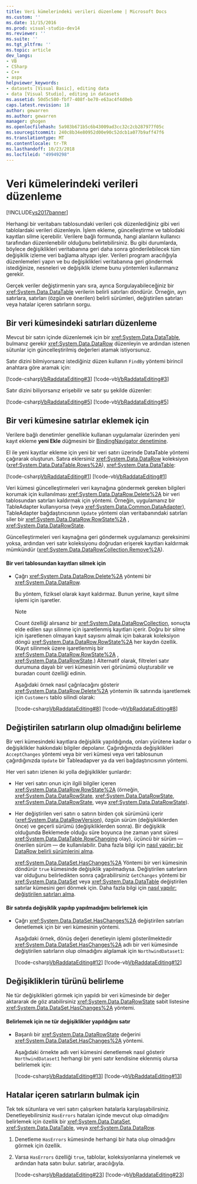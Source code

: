 ```yaml
---
title: Veri kümelerindeki verileri düzenleme | Microsoft Docs
ms.custom: ''
ms.date: 11/15/2016
ms.prod: visual-studio-dev14
ms.reviewer: ''
ms.suite: ''
ms.tgt_pltfrm: ''
ms.topic: article
dev_langs:
- VB
- CSharp
- C++
- aspx
helpviewer_keywords:
- datasets [Visual Basic], editing data
- data [Visual Studio], editing in datasets
ms.assetid: 50d5c580-fbf7-408f-be70-e63ac4f4d0eb
caps.latest.revision: 18
author: gewarren
ms.author: gewarren
manager: ghogen
ms.openlocfilehash: 5a983b671b5c6b43009ad3cc32c2cb287977f05c
ms.sourcegitcommit: 240c8b34e80952d00e90c52dcb1a077b9aff47f6
ms.translationtype: MT
ms.contentlocale: tr-TR
ms.lasthandoff: 10/23/2018
ms.locfileid: "49949298"
---
```

# <a name="edit-data-in-datasets"></a>Veri kümelerindeki verileri düzenleme
[!INCLUDE[vs2017banner](../includes/vs2017banner.md)]

  
Herhangi bir veritabanı tablosundaki verileri çok düzenlediğiniz gibi veri tablolardaki verileri düzenleyin. İşlem ekleme, güncelleştirme ve tablodaki kayıtları silme içerebilir. Verilere bağlı formunda, hangi alanların kullanıcı tarafından düzenlenebilir olduğunu belirtebilirsiniz. Bu gibi durumlarda, böylece değişiklikleri veritabanına geri daha sonra gönderilebilecek tüm değişiklik izleme veri bağlama altyapı işler. Verileri program aracılığıyla düzenlemeleri yapın ve bu değişiklikleri veritabanına geri göndermek istediğinize, nesneleri ve değişiklik izleme bunu yöntemleri kullanmanız gerekir.  
  
 Gerçek veriler değiştirmenin yanı sıra, ayrıca Sorgulayabileceğiniz bir <xref:System.Data.DataTable> verilerin belirli satırları döndürür. Örneğin, ayrı satırlara, satırları (özgün ve önerilen) belirli sürümleri, değiştirilen satırları veya hatalar içeren satırların sorgu.  
  
## <a name="to-edit-rows-in-a-dataset"></a>Bir veri kümesindeki satırları düzenleme  
 Mevcut bir satırı içinde düzenlemek için bir <xref:System.Data.DataTable>, bulmanız gerekir <xref:System.Data.DataRow> düzenleyin ve ardından istenen sütunlar için güncelleştirilmiş değerleri atamak istiyorsunuz.  
  
 Satır dizini bilmiyorsanız istediğiniz düzen kullanın `FindBy` yöntemi birincil anahtara göre aramak için:  
  
 [!code-csharp[VbRaddataEditing#3](../snippets/csharp/VS_Snippets_VBCSharp/VbRaddataEditing/CS/Form1.cs#3)]
 [!code-vb[VbRaddataEditing#3](../snippets/visualbasic/VS_Snippets_VBCSharp/VbRaddataEditing/VB/Form1.vb#3)]  
  
 Satır dizini biliyorsanız erişebilir ve satır şu şekilde düzenler:  
  
 [!code-csharp[VbRaddataEditing#5](../snippets/csharp/VS_Snippets_VBCSharp/VbRaddataEditing/CS/Form1.cs#5)]
 [!code-vb[VbRaddataEditing#5](../snippets/visualbasic/VS_Snippets_VBCSharp/VbRaddataEditing/VB/Form1.vb#5)]  
  
## <a name="to-insert-new-rows-into-a-dataset"></a>Bir veri kümesine satırlar eklemek için  
 Verilere bağlı denetimler genellikle kullanan uygulamalar üzerinden yeni kayıt ekleme **yeni Ekle** düğmesini bir [BindingNavigator denetimine](http://msdn.microsoft.com/library/18c1e2a5-9834-40d3-9b2e-2b545e4e769e).  
  
 El ile yeni kayıtlar ekleme için yeni bir veri satırı üzerinde DataTable yöntemi çağırarak oluşturun. Satıra eklersiniz <xref:System.Data.DataRow> koleksiyon (<xref:System.Data.DataTable.Rows%2A>), <xref:System.Data.DataTable>:  
  
 [!code-csharp[VbRaddataEditing#1](../snippets/csharp/VS_Snippets_VBCSharp/VbRaddataEditing/CS/Form1.cs#1)]
 [!code-vb[VbRaddataEditing#1](../snippets/visualbasic/VS_Snippets_VBCSharp/VbRaddataEditing/VB/Form1.vb#1)]  
  
 Veri kümesi güncelleştirmeleri veri kaynağına göndermek gereken bilgileri korumak için kullanılması <xref:System.Data.DataRow.Delete%2A> bir veri tablosundan satırları kaldırmak için yöntemi. Örneğin, uygulamanız bir TableAdapter kullanıyorsa (veya <xref:System.Data.Common.DataAdapter>), TableAdapter bağdaştırıcısının `Update` yöntemi olan veritabanındaki satırları siler bir <xref:System.Data.DataRow.RowState%2A> , <xref:System.Data.DataRowState>.  
  
 Güncelleştirmeleri veri kaynağına geri göndermek uygulamanızı gereksinimi yoksa, ardından veri satır koleksiyonu doğrudan erişerek kayıtları kaldırmak mümkündür (<xref:System.Data.DataRowCollection.Remove%2A>).  
  
#### <a name="to-delete-records-from-a-data-table"></a>Bir veri tablosundan kayıtları silmek için  
  
-   Çağrı <xref:System.Data.DataRow.Delete%2A> yöntemi bir <xref:System.Data.DataRow>.  
  
     Bu yöntem, fiziksel olarak kayıt kaldırmaz. Bunun yerine, kayıt silme işlemi için işaretler.  
  
    > [!NOTE]
    >  Count özelliği alırsanız bir <xref:System.Data.DataRowCollection>, sonuçta elde edilen sayı silinme için işaretlenmiş kayıtları içerir. Doğru bir silme için işaretlenen olmayan kayıt sayısını almak için bakarak koleksiyon döngü <xref:System.Data.DataRow.RowState%2A> her kaydın özellik. (Kayıt silinmek üzere işaretlenmiş bir <xref:System.Data.DataRow.RowState%2A> , <xref:System.Data.DataRowState>.) Alternatif olarak, filtreleri satır durumuna dayalı bir veri kümesinin veri görünümü oluşturabilir ve buradan count özelliği edinin.  
  
     Aşağıdaki örnek nasıl çağrılacağını gösterir <xref:System.Data.DataRow.Delete%2A> yöntemin ilk satırında işaretlemek için `Customers` tablo silindi olarak:  
  
     [!code-csharp[VbRaddataEditing#8](../snippets/csharp/VS_Snippets_VBCSharp/VbRaddataEditing/CS/Form1.cs#8)]
     [!code-vb[VbRaddataEditing#8](../snippets/visualbasic/VS_Snippets_VBCSharp/VbRaddataEditing/VB/Form1.vb#8)]  
  
## <a name="determine-if-there-are-changed-rows"></a>Değiştirilen satırların olup olmadığını belirleme  
 Bir veri kümesindeki kayıtlara değişiklik yapıldığında, onları yürütene kadar o değişiklikler hakkındaki bilgiler depolanır. Çağırdığınızda değişiklikleri `AcceptChanges` yöntemi veya bir veri kümesi veya veri tablosunun çağırdığınızda `Update` bir Tableadapver ya da veri bağdaştırıcısının yöntemi.  
  
 Her veri satırı izlenen iki yolla değişiklikler şunlardır:  
  
- Her veri satırı onun için ilgili bilgiler içeren <xref:System.Data.DataRow.RowState%2A> (örneğin, <xref:System.Data.DataRowState>, <xref:System.Data.DataRowState>, <xref:System.Data.DataRowState>, veya <xref:System.Data.DataRowState>).  
  
- Her değiştirilen veri satırı o satırın birden çok sürümünü içerir (<xref:System.Data.DataRowVersion>), özgün sürüm (değişikliklerden önce) ve geçerli sürümü (değişikliklerden sonra). Bir değişiklik olduğunda Beklemede olduğu süre boyunca (ne zaman yanıt süresi <xref:System.Data.DataTable.RowChanging> olay), üçüncü bir sürüm — önerilen sürüm — de kullanılabilir. Daha fazla bilgi için [nasıl yapılır: bir DataRow belirli sürümlerini alma](../data-tools/how-to-get-specific-versions-of-a-datarow.md).  
  
  <xref:System.Data.DataSet.HasChanges%2A> Yöntemi bir veri kümesinin döndürür `true` kümesinde değişiklik yapılmadıysa. Değiştirilen satırların var olduğunu belirledikten sonra çağırabilirsiniz `GetChanges` yöntemi bir <xref:System.Data.DataSet> veya <xref:System.Data.DataTable> değiştirilen satırlar kümesini geri dönmek için. Daha fazla bilgi için [nasıl yapılır: değiştirilen satırları alma](http://msdn.microsoft.com/library/6ff0cbd0-5253-48e7-888a-144d56c2e0a9).  
  
#### <a name="to-determine-if-changes-have-been-made-to-any-rows"></a>Bir satırda değişiklik yapılıp yapılmadığını belirlemek için  
  
-   Çağrı <xref:System.Data.DataSet.HasChanges%2A> değiştirilen satırları denetlemek için bir veri kümesinin yöntemi.  
  
     Aşağıdaki örnek, dönüş değeri denetleyin işlemi gösterilmektedir <xref:System.Data.DataSet.HasChanges%2A> adlı bir veri kümesinde değiştirilen satırların olup olmadığını algılamak için `NorthwindDataset1`:  
  
     [!code-csharp[VbRaddataEditing#12](../snippets/csharp/VS_Snippets_VBCSharp/VbRaddataEditing/CS/Form1.cs#12)]
     [!code-vb[VbRaddataEditing#12](../snippets/visualbasic/VS_Snippets_VBCSharp/VbRaddataEditing/VB/Form1.vb#12)]  
  
## <a name="determine-the-type-of-changes"></a>Değişikliklerin türünü belirleme  
 Ne tür değişiklikleri görmek için yapıldı bir veri kümesinde bir değer aktararak de göz atabilirsiniz <xref:System.Data.DataRowState> sabit listesine <xref:System.Data.DataSet.HasChanges%2A> yöntemi.  
  
#### <a name="to-determine-what-type-of-changes-have-been-made-to-a-row"></a>Belirlemek için ne tür değişiklikler yapıldığını satır  
  
-   Başarılı bir <xref:System.Data.DataRowState> değerini <xref:System.Data.DataSet.HasChanges%2A> yöntemi.  
  
     Aşağıdaki örnekte adlı veri kümesini denetlemek nasıl gösterir `NorthwindDataset1` herhangi bir yeni satır kendisine eklenmiş olursa belirlemek için:  
  
     [!code-csharp[VbRaddataEditing#13](../snippets/csharp/VS_Snippets_VBCSharp/VbRaddataEditing/CS/Form1.cs#13)]
     [!code-vb[VbRaddataEditing#13](../snippets/visualbasic/VS_Snippets_VBCSharp/VbRaddataEditing/VB/Form1.vb#13)]  
  
## <a name="to-locate-rows-that-have-errors"></a>Hatalar içeren satırların bulmak için  
 Tek tek sütunlara ve veri satırı çalışırken hatalarla karşılaşabilirsiniz. Denetleyebilirsiniz `HasErrors` hataları içinde mevcut olup olmadığını belirlemek için özellik bir <xref:System.Data.DataSet>, <xref:System.Data.DataTable>, veya <xref:System.Data.DataRow>.  
  
1.  Denetleme `HasErrors` kümesinde herhangi bir hata olup olmadığını görmek için özellik.  
  
2.  Varsa `HasErrors` özelliği `true`, tablolar, koleksiyonlarına yinelemek ve ardından hata satırı bulur. satırlar, aracılığıyla.  
  
     [!code-csharp[VbRaddataEditing#23](../snippets/csharp/VS_Snippets_VBCSharp/VbRaddataEditing/CS/Form1.cs#23)]
     [!code-vb[VbRaddataEditing#23](../snippets/visualbasic/VS_Snippets_VBCSharp/VbRaddataEditing/VB/Form1.vb#23)]

